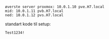 
	øverste server proxmox: 10.0.1.10 pve.H7.local
	mid: 10.0.1.11 pvb.H7.local
	ned: 10.0.1.12 pvs.H7.local

standart kode til setup:
```bash
Test1234!
```

